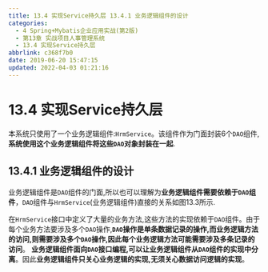```yaml
---
title: 13.4 实现Service持久层 13.4.1 业务逻辑组件的设计
categories: 
  - 4 Spring+Mybatis企业应用实战(第2版)
  - 第13章 实战项目人事管理系统
  - 13.4 实现Service持久层
abbrlink: c368f7b0
date: 2019-06-20 15:47:15
updated: 2022-04-03 01:21:16
---
```

# 13.4 实现Service持久层
本系统只使用了一个业务逻辑组件:`HrmService`。该组件作为门面封装6个`DAO`组件,**系统使用这个业务逻辑组件将这些`DAO`对象封装在一起**.
## 13.4.1 业务逻辑组件的设计
业务逻辑组件是`DAO`组件的门面,所以也可以理解为**业务逻辑组件需要依赖于`DAO`组件**，`DAO`组件与`HrmService`(业务逻辑组件)直接的关系如图13.3所示.

在`HrmService`接口中定义了大量的业务方法,这些方法的实现依赖于`DAO`组件。由于每个业务方法要涉及多个`DAO`操作,**`DAO`操作是单条数据记录的操作,而业务逻辑方法的访问,则需要涉及多个`DAO`操作,因此每个业务逻辑方法可能需要涉及多条记录的访问**。
**业务逻辑组件面向`DAO`接口编程,可以让业务逻辑组件从`DAO`组件的实现中分离**。因此**业务逻辑组件只关心业务逻辑的实现,无须关心数据访问逻辑的实现**。
